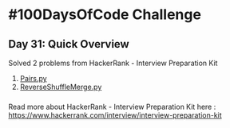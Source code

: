 # #100DaysOfCode Challenge
## Day 31: Quick Overview
Solved 2 problems from HackerRank - Interview Preparation Kit
1. [Pairs.py](https://github.com/sandeep-krishna/100DaysOfCode/blob/master/Day%2031/Pairs.py)
2. [ReverseShuffleMerge.py](https://github.com/sandeep-krishna/100DaysOfCode/blob/master/Day%2031/ReverseShuffleMerge.py)
### 
Read more about HackerRank - Interview Preparation Kit here : https://www.hackerrank.com/interview/interview-preparation-kit